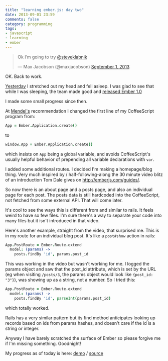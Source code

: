 ```yaml
---
title: "learning ember.js: day two"
date: 2013-09-01 23:59
comments: false
category: programming
tags:
- javascript
- learning
- ember
---
```


<blockquote class="twitter-tweet"><p>Ok I’m going to try <a href="https://twitter.com/steveklabnik">@steveklabnik</a></p>&mdash; Max Jacobson (@maxjacobson) <a href="https://twitter.com/maxjacobson/statuses/374223697340796928">September 1, 2013</a></blockquote>

OK. Back to work.

[Yesterday][] I stretched out my head and fell asleep. I was glad to see that while I was sleeping, the team made good and [released Ember 1.0][]

[Yesterday]: http://www.hardscrabble.net/2013/learning-ember-js-day-one/
[released Ember 1.0]: http://emberjs.com/blog/2013/08/31/ember-1-0-released.html

I made some small progress since then.

At [Mendel's][] recommendation I changed the first line of my CoffeeScript program from:

```coffee
App = Ember.Application.create()
```

to

```coffee
window.App = Ember.Application.create()
```

[Mendel's]: http://mendelk.github.io/

which insists on `App` being a global variable, and avoids CoffeeScript's usually helpful behavior of prepending all variable declarations with `var`.

I added some additional routes. I decided I'm making a homepage/blog thing. Very much inspired by / half-following-along the 30 minute video blitz of an introduction Tom Dale gives on <http://emberjs.com/guides/>.

So now there is an about page and a posts page, and also an individual page for each post. The posts data is still hardcoded into the CoffeeScript, not fetched from some external API. That will come later.

It's cool to see the ways this is different from and similar to rails. It feels weird to have so few files. I'm sure there's a way to separate your code into many files but it isn't introduced in that video.

Here's another example, straight from the video, that surprised me. This is in my route for an individual blog post. It's like a `post#show` action in rails:

```coffee
App.PostRoute = Ember.Route.extend
  model: (params) ->
    posts.findBy 'id', params.post_id
```

This was working in the video but wasn't working for me. I logged the params object and saw that the post_id attribute, which is set by the URL (eg when visiting `/posts/3`, the params object would look like `{post_id: "3"}`), was showing up as a string, not a number. So I tried this:

```coffee
App.PostRoute = Ember.Route.extend
  model: (params) ->
    posts.findBy 'id', parseInt(params.post_id)
```


which totally worked.

Rails has a very similar pattern but its find method anticipates looking up records based on ids from params hashes, and doesn't care if the id is a string or integer.

Anyway I have barely scratched the surface of Ember so please forgive me if I'm missing something. Goodnight!

My progress as of today is here: [demo](http://maxjacobson.github.io/js_ember_day_two/) / [source](https://github.com/maxjacobson/js_ember_day_two)

